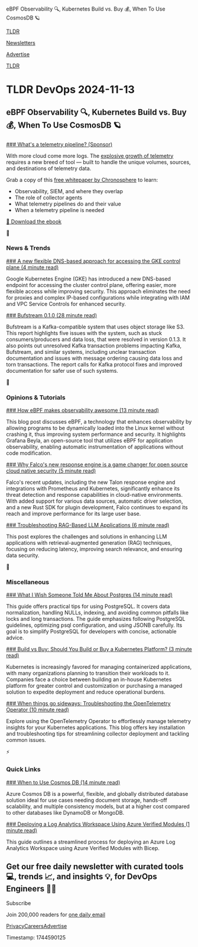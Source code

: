eBPF Observability 🔍, Kubernetes Build vs. Buy 💰, When To Use CosmosDB 🪐

[TLDR](/)

[Newsletters](/newsletters)

[Advertise](https://advertise.tldr.tech/)

[TLDR](/)

# TLDR DevOps 2024-11-13

## eBPF Observability 🔍, Kubernetes Build vs. Buy 💰, When To Use CosmosDB 🪐

### 

[### What's a telemetry pipeline? (Sponsor)](https://chronosphere.io/resource/what-is-a-telemetry-pipeline/?utm_medium=newsletter&amp;utm_source=tldr-devops&amp;utm_campaign=20241113)

With more cloud come more logs. The [explosive growth of telemetry](https://chronosphere.io/resource/what-is-a-telemetry-pipeline/?utm_medium=newsletter&utm_source=tldr-devops&utm_campaign=20241113) requires a new breed of tool — built to handle the unique volumes, sources, and destinations of telemetry data.

Grab a copy of this [free whitepaper by Chronosphere](https://chronosphere.io/resource/what-is-a-telemetry-pipeline/?utm_medium=newsletter&utm_source=tldr-devops&utm_campaign=20241113) to learn:

* Observability, SIEM, and where they overlap
* The role of collector agents
* What telemetry pipelines do and their value
* When a telemetry pipeline is needed

[📗 Download the ebook](https://chronosphere.io/resource/what-is-a-telemetry-pipeline/?utm_medium=newsletter&utm_source=tldr-devops&utm_campaign=20241113)

📱

### News & Trends

[### A new flexible DNS-based approach for accessing the GKE control plane (4 minute read)](https://cloud.google.com/blog/products/containers-kubernetes/new-dns-based-endpoint-for-the-gke-control-plane/?utm_source=tldrdevops)

Google Kubernetes Engine (GKE) has introduced a new DNS-based endpoint for accessing the cluster control plane, offering easier, more flexible access while improving security. This approach eliminates the need for proxies and complex IP-based configurations while integrating with IAM and VPC Service Controls for enhanced security.

[### Bufstream 0.1.0 (28 minute read)](https://jepsen.io/analyses/bufstream-0.1.0?utm_source=tldrdevops)

Bufstream is a Kafka-compatible system that uses object storage like S3. This report highlights five issues with the system, such as stuck consumers/producers and data loss, that were resolved in version 0.1.3. It also points out unresolved Kafka transaction problems impacting Kafka, Bufstream, and similar systems, including unclear transaction documentation and issues with message ordering causing data loss and torn transactions. The report calls for Kafka protocol fixes and improved documentation for safer use of such systems.

🚀

### Opinions & Tutorials

[### How eBPF makes observability awesome (13 minute read)](https://grafana.com/blog/2024/11/01/how-ebpf-makes-observability-awesome/?utm_source=tldrdevops)

This blog post discusses eBPF, a technology that enhances observability by allowing programs to be dynamically loaded into the Linux kernel without crashing it, thus improving system performance and security. It highlights Grafana Beyla, an open-source tool that utilizes eBPF for application observability, enabling automatic instrumentation of applications without code modification.

[### Why Falco's new response engine is a game changer for open source cloud native security (5 minute read)](https://www.cncf.io/blog/2024/11/06/why-falcos-new-response-engine-is-a-game-changer-for-open-source-cloud-native-security/?utm_source=tldrdevops)

Falco's recent updates, including the new Talon response engine and integrations with Prometheus and Kubernetes, significantly enhance its threat detection and response capabilities in cloud-native environments. With added support for various data sources, automatic driver selection, and a new Rust SDK for plugin development, Falco continues to expand its reach and improve performance for its large user base.

[### Troubleshooting RAG-Based LLM Applications (6 minute read)](https://www.datadoghq.com/blog/troubleshooting-rag-llms/?utm_source=tldrdevops)

This post explores the challenges and solutions in enhancing LLM applications with retrieval-augmented generation (RAG) techniques, focusing on reducing latency, improving search relevance, and ensuring data security.

🎁

### Miscellaneous

[### What I Wish Someone Told Me About Postgres (14 minute read)](https://challahscript.com/what_i_wish_someone_told_me_about_postgres?utm_source=tldrdevops)

This guide offers practical tips for using PostgreSQL. It covers data normalization, handling NULLs, indexing, and avoiding common pitfalls like locks and long transactions. The guide emphasizes following PostgreSQL guidelines, optimizing psql configuration, and using JSONB carefully. Its goal is to simplify PostgreSQL for developers with concise, actionable advice.

[### Build vs Buy: Should You Build or Buy a Kubernetes Platform? (3 minute read)](https://cloudnativenow.com/kubecon-cnc-na-2024/build-vs-buy-should-you-build-or-buy-a-kubernetes-platform/?utm_source=tldrdevops)

Kubernetes is increasingly favored for managing containerized applications, with many organizations planning to transition their workloads to it. Companies face a choice between building an in-house Kubernetes platform for greater control and customization or purchasing a managed solution to expedite deployment and reduce operational burdens.

[### When things go sideways: Troubleshooting the OpenTelemetry Operator (10 minute read)](https://newrelic.com/blog/how-to-relic/troubleshooting-the-opentelemetry-operator?utm_source=tldrdevops)

Explore using the OpenTelemetry Operator to effortlessly manage telemetry insights for your Kubernetes applications. This blog offers key installation and troubleshooting tips for streamlining collector deployment and tackling common issues.

⚡️

### Quick Links

[### When to Use Cosmos DB (14 minute read)](https://www.pulumi.com/blog/when-to-use-azure-cosmos-db/?utm_source=tldrdevops)

Azure Cosmos DB is a powerful, flexible, and globally distributed database solution ideal for use cases needing document storage, hands-off scalability, and multiple consistency models, but at a higher cost compared to other databases like DynamoDB or MongoDB.

[### Deploying a Log Analytics Workspace Using Azure Verified Modules (1 minute read)](https://gregorsuttie.com/2024/10/28/deploying-a-log-analytics-workspace-using-azure-verified-modules/?utm_source=tldrdevops)

This guide outlines a streamlined process for deploying an Azure Log Analytics Workspace using Azure Verified Modules with Bicep.

## Get our free daily newsletter with curated tools 💻, trends 📈, and insights 💡, for DevOps Engineers 👨‍💻

Subscribe

Join 200,000 readers for [one daily email](/api/latest/devops)

[Privacy](/privacy)[Careers](https://jobs.ashbyhq.com/tldr.tech)[Advertise](/devops/advertise)

Timestamp: 1744590125
